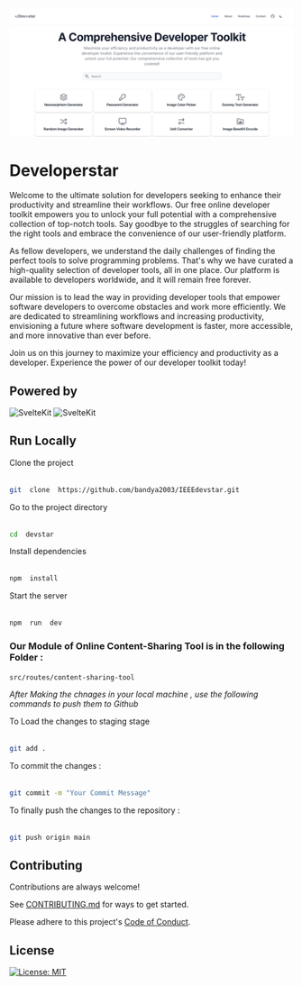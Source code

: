 [![Screenshot of the plaform](platform-screenshot.png)](https://developerstar.com)

# Developerstar

Welcome to the ultimate solution for developers seeking to enhance their productivity and streamline their workflows. Our free online developer toolkit empowers you to unlock your full potential with a comprehensive collection of top-notch tools. Say goodbye to the struggles of searching for the right tools and embrace the convenience of our user-friendly platform.

As fellow developers, we understand the daily challenges of finding the perfect tools to solve programming problems. That's why we have curated a high-quality selection of developer tools, all in one place. Our platform is available to developers worldwide, and it will remain free forever.

Our mission is to lead the way in providing developer tools that empower software developers to overcome obstacles and work more efficiently. We are dedicated to streamlining workflows and increasing productivity, envisioning a future where software development is faster, more accessible, and more innovative than ever before.

Join us on this journey to maximize your efficiency and productivity as a developer. Experience the power of our developer toolkit today!

## Powered by

![SvelteKit](https://img.shields.io/badge/SvelteKit-FF3E00?style=for-the-badge&logo=Svelte&logoColor=white) ![SvelteKit](https://img.shields.io/badge/Tailwind_CSS-38B2AC?style=for-the-badge&logo=tailwind-css&logoColor=white)

## Run Locally

Clone the project

```bash

git  clone  https://github.com/bandya2003/IEEEdevstar.git

```

Go to the project directory

```bash

cd  devstar

```

Install dependencies

```bash

npm  install

```

Start the server

```bash

npm  run  dev

```

### Our Module of Online Content-Sharing Tool is in the following Folder :

`src/routes/content-sharing-tool`

_After Making the chnages in your local machine , use the following commands to push them to Github_

To Load the changes to staging stage

```bash

git add .

```

To commit the changes :

```bash

git commit -m "Your Commit Message"

```

To finally push the changes to the repository :

```bash

git push origin main

```

## Contributing

Contributions are always welcome!

See [CONTRIBUTING.md](docs/CONTRIBUTING.md) for ways to get started.

Please adhere to this project's [Code of Conduct](docs/CODE_OF_CONDUCT.md).

## License

[![License: MIT](https://img.shields.io/badge/License-MIT-yellow.svg)](https://opensource.org/licenses/MIT)

